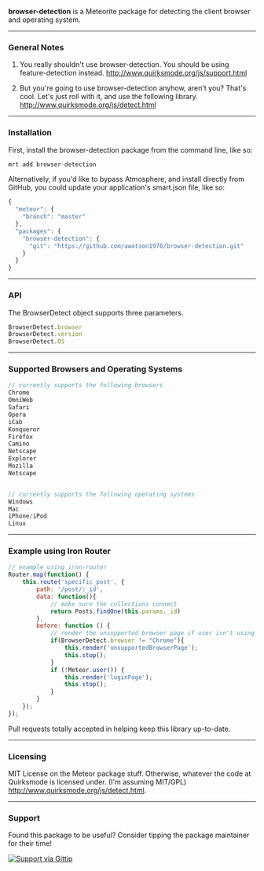 **browser-detection** is a Meteorite package for detecting the client browser and operating system.

------------------------
### General Notes

1.  You really shouldn't use browser-detection.  You should be using feature-detection instead.
http://www.quirksmode.org/js/support.html

2.  But you're going to use browser-detection anyhow, aren't you?  That's cool.  Let's just roll with it, and use the following library.
http://www.quirksmode.org/js/detect.html


------------------------
### Installation

First, install the browser-detection package from the command line, like so:

````js
mrt add browser-detection
````


Alternatively, if you'd like to bypass Atmosphere, and install directly from GitHub, you could update your application's smart.json file, like so:

````js
{
  "meteor": {
    "branch": "master"
  },
  "packages": {
    "browser-detection": {
      "git": "https://github.com/awatson1978/browser-detection.git"
    }
  }
}

````

------------------------
### API

The BrowserDetect object supports three parameters.

````js
BrowserDetect.browser
BrowserDetect.version
BrowserDetect.OS
````

------------------------
### Supported Browsers and Operating Systems

````js
// currently supports the following browsers
Chrome
OmniWeb
Safari
Opera
iCab
Konqueror
Firefox
Camino
Netscape
Explorer
Mozilla
Netscape


// currently supports the following operating systems
Windows
Mac
iPhone/iPod
Linux
````

------------------------
### Example using Iron Router

````js
// example using iron-router
Router.map(function() {
    this.route('specific_post', {
        path: '/post/:_id',
        data: function(){
            // make sure the collections connect
            return Posts.findOne(this.params._id)
        },
        before: function () {
            // render the unsupported browser page if user isn't using Chrome
            if(BrowserDetect.browser != "Chrome"){
                this.render('unsupportedBrowserPage');
                this.stop();
            }
            if (!Meteor.user()) {
                this.render('loginPage');
                this.stop();
            }
        }
    });
});
````


Pull requests totally accepted in helping keep this library up-to-date.

------------------------
### Licensing

MIT License on the Meteor package stuff. Otherwise, whatever the code at Quirksmode is licensed under.  (I'm assuming MIT/GPL)
http://www.quirksmode.org/js/detect.html.

------------------------
### Support
Found this package to be useful?  Consider tipping the package maintainer for their time!  

[![Support via Gittip](https://raw.github.com/gittip/www.gittip.com/master/www/assets/gittip.png)](https://www.gittip.com/awatson1978/)  

